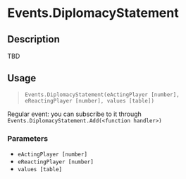 # Events.DiplomacyStatement
## Description
TBD

## Usage
> `Events.DiplomacyStatement(eActingPlayer [number], eReactingPlayer [number], values [table])`

Regular event: you can subscribe to it through `Events.DiplomacyStatement.Add(<function handler>)`

### Parameters
- `eActingPlayer [number]`
- `eReactingPlayer [number]`
- `values [table]`